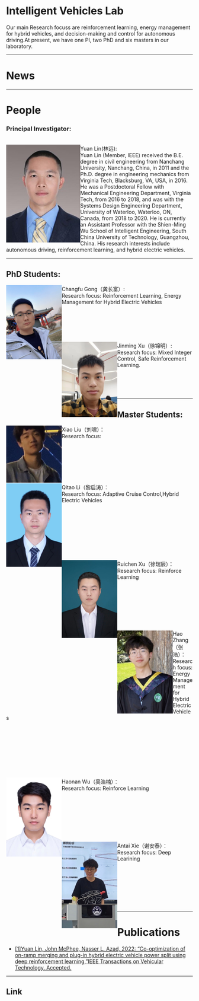 # Intelligent Vehicles Lab
Our main Research focuss are reinforcement learning, energy management for hybrid vehicles, and decision-making and control for autonomous driving.At present, we have one PI, two PhD and six masters in our laboratory.  

***
# News

***
# People
### Principal Investigator:
<br/>
<img align="left" src="assets/YuanLin.jpg" width="200" height=""/>
Yuan Lin(林远):<br />
Yuan Lin (Member, IEEE) received the B.E. degree in civil engineering from Nanchang University, Nanchang, China, in 2011 and the Ph.D. degree in engineering mechanics from Virginia Tech, Blacksburg, VA, USA, in 2016. He was a Postdoctoral Fellow with Mechanical Engineering Department, Virginia Tech, from 2016 to 2018, and was with the Systems Design Engineering Department, University of Waterloo, Waterloo, ON, Canada, from 2018 to 2020. He is currently an Assistant Professor with the Shien-Ming Wu School of Intelligent Engineering, South China University of Technology, Guangzhou, China. His research interests include autonomous driving, reinforcement learning, and hybrid electric vehicles.

***
## PhD Students:
<img align="left" src="assets/Changfu Gong.jpg" width="150" height=""/>

 Changfu Gong（龚长富）:<br/>
Research focus: Reinforcement Learning, Energy Management for Hybrid Electric Vehicles<br/><br/><br/><br/><br/><br/>

<img align="left" src="assets/Jinming Xu.jpg" width="150" height=""/>
 
 Jinming Xu（徐锦明）:<br/>
Research focus: Mixed Integer Control, Safe Reinforcement Learning.<br/><br/><br/><br/><br/>


***  
## Master Students:
<img align="left" src="assets/Xiao Liu.jpg" width="150" height=""/>  
Xiao Liu（刘啸）：<br/>
Research focus: <br/><br/><br/><br/><br/><br/><br/><br/>

<img align="left" src="assets/Qitao Li.jpg" width="150" height=""/> 
Qitao Li（黎启涛）：<br/>
Research focus: Adaptive Cruise Control,Hybrid Electric Vehicles<br/><br/><br/><br/><br/><br/><br/><br/><br/><br/>

<img align="left" src="assets/Ruichen Xu.jpg" width="150" height=""/> 
Ruichen Xu（徐瑞辰）：<br/>
Research focus: Reinforce Learning<br/><br/><br/><br/><br/><br/><br/><br/><br/>

<img align="left" src="assets/Hao Zhang.jpg" width="150" height=""/> 
Hao Zhang（张浩）： <br/>
Research focus: Energy Management for Hybrid Electric Vehicles<br/><br/><br/><br/><br/><br/><br/><br/><br/><br/>

<img align="left" src="assets/Haonan Wu.jpg" width="150" height=""/> 
Haonan Wu（吴浩楠）：<br/>
Research focus: Reinforce Learning<br/><br/><br/><br/><br/><br/><br/><br/><br/>



<img align="left" src="assets/Antai Xie.jpg" width="150" height=""/> 
Antai Xie（谢安泰）：<br/>
Research focus: Deep Learining<br/><br/><br/><br/><br/><br/><br/><br/>

***	
# Publications
* [[1]Yuan Lin, John McPhee, Nasser L. Azad, 2022: “Co-optimization of on-ramp merging and plug-in hybrid electric vehicle power split using deep reinforcement learning,”IEEE Transactions on Vehicular Technology. Accepted.](https://ieeexplore.ieee.org/abstract/document/9757859)



***
## Link